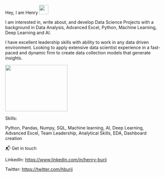 Hey, I am Henry <img src="https://raw.githubusercontent.com/MartinHeinz/MartinHeinz/master/wave.gif" width="30px">

I am interested in, write about, and develop Data Science Projects with a background in Data Analysis, Advanced Excel, Python, Machine Learning, Deep Learning and AI.

I have excellent leadership skills with ability to work in any data driven environment. Looking to apply extensive data scientist experience in a
fast-paced and dynamic firm to create data collection models that generate insights.

<img src="https://user-images.githubusercontent.com/19470424/124124429-14d3e700-da81-11eb-9cc9-aecd4753ae9e.gif" width="200" height="150">

Skills:

Python, Pandas, Numpy, SQL, Machine learning, AI, Deep Learning, Advanced Excel,
Team Leadership, Analytical Skills, EDA, Dashboard creation

 📬 Get in touch 

LinkedIn: https://www.linkedin.com/in/henry-burii

Twitter: https://twitter.com/hburii 


